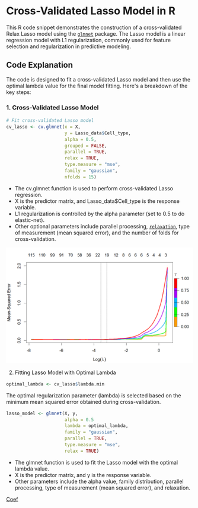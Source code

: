 # Cross-Validated Lasso Model in R

This R code snippet demonstrates the construction of a cross-validated Relax Lasso model using the [`glmnet`](https://glmnet.stanford.edu/index.html) package. 
The Lasso model is a linear regression model with L1 regularization, commonly used for feature selection and regularization in predictive modeling.

## Code Explanation

The code is designed to fit a cross-validated Lasso model and then use the optimal lambda value for the final model fitting. Here's a breakdown of the key steps:

### 1. Cross-Validated Lasso Model

```R
# Fit cross-validated Lasso model
cv_lasso <- cv.glmnet(x = X,
                      y = Lasso_data$Cell_type, 
                      alpha = 0.5, 
                      grouped = FALSE,
                      parallel = TRUE,
                      relax = TRUE,
                      type.measure = "mse",
                      family = "gaussian",
                      nfolds = 15)
```
- The cv.glmnet function is used to perform cross-validated Lasso regression.
- X is the predictor matrix, and Lasso_data$Cell_type is the response variable.
- L1 regularization is controlled by the alpha parameter (set to 0.5 to do elastic-net).
- Other optional parameters include parallel processing, [`relaxation`](https://glmnet.stanford.edu/articles/relax.html), type of measurement (mean squared error), and the number of folds for cross-validation.

![mse](mse_cv_LASSO.png)

2. Fitting Lasso Model with Optimal Lambda

```R
optimal_lambda <- cv_lasso$lambda.min
```
The optimal regularization parameter (lambda) is selected based on the minimum mean squared error obtained during cross-validation.

```R
lasso_model <- glmnet(X, y, 
                      alpha = 0.5 
                      lambda = optimal_lambda,
                      family = "gaussian",
                      parallel = TRUE,
                      type.measure = "mse",
                      relax = TRUE)
```
- The glmnet function is used to fit the Lasso model with the optimal lambda value.
- X is the predictor matrix, and y is the response variable.
- Other parameters include the alpha value, family distribution, parallel processing, type of measurement (mean squared error), and relaxation.

[Coef](Post-LBDM/after_LASSO_relax/coef_lasso.png)
